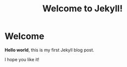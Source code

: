 ﻿---
layout: splash
classes:
  - landing
  - dark-theme
title:  "Welcome to Jekyll!"
taxonomy: foo bar
---

# Welcome

**Hello world**, this is my first Jekyll blog post.

I hope you like it!